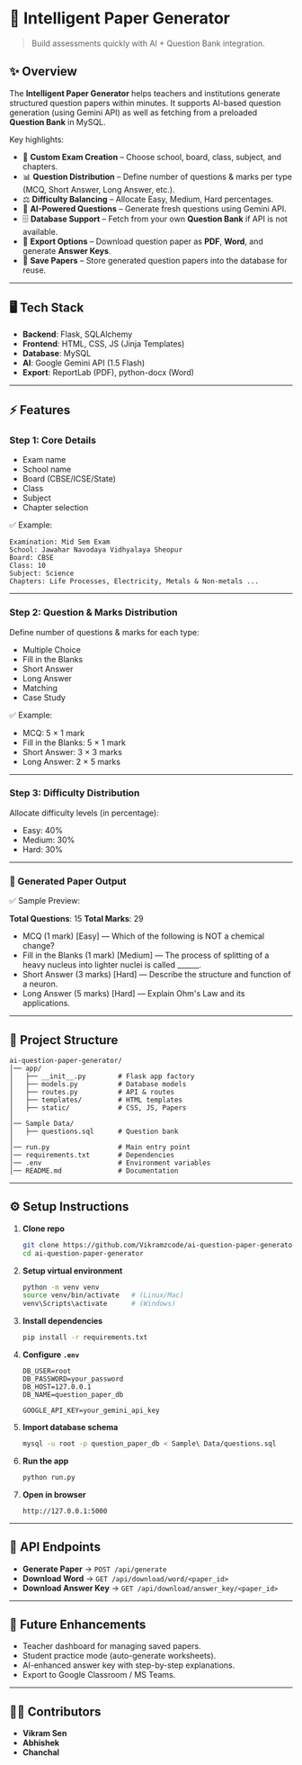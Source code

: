 # 📘 Intelligent Paper Generator

> Build assessments quickly with AI + Question Bank integration.

## ✨ Overview

The **Intelligent Paper Generator** helps teachers and institutions generate structured question papers within minutes.
It supports AI-based question generation (using Gemini API) as well as fetching from a preloaded **Question Bank** in MySQL.

Key highlights:

* 🎯 **Custom Exam Creation** – Choose school, board, class, subject, and chapters.
* 📊 **Question Distribution** – Define number of questions & marks per type (MCQ, Short Answer, Long Answer, etc.).
* ⚖️ **Difficulty Balancing** – Allocate Easy, Medium, Hard percentages.
* 🤖 **AI-Powered Questions** – Generate fresh questions using Gemini API.
* 🗄️ **Database Support** – Fetch from your own **Question Bank** if API is not available.
* 📄 **Export Options** – Download question paper as **PDF**, **Word**, and generate **Answer Keys**.
* 🔄 **Save Papers** – Store generated question papers into the database for reuse.

---

## 🖥️ Tech Stack

* **Backend**: Flask, SQLAlchemy
* **Frontend**: HTML, CSS, JS (Jinja Templates)
* **Database**: MySQL
* **AI**: Google Gemini API (1.5 Flash)
* **Export**: ReportLab (PDF), python-docx (Word)

---

## ⚡ Features

### Step 1: Core Details

* Exam name
* School name
* Board (CBSE/ICSE/State)
* Class
* Subject
* Chapter selection

✅ Example:

```
Examination: Mid Sem Exam  
School: Jawahar Navodaya Vidhyalaya Sheopur  
Board: CBSE  
Class: 10  
Subject: Science  
Chapters: Life Processes, Electricity, Metals & Non-metals ...  
```

---

### Step 2: Question & Marks Distribution

Define number of questions & marks for each type:

* Multiple Choice
* Fill in the Blanks
* Short Answer
* Long Answer
* Matching
* Case Study

✅ Example:

* MCQ: 5 × 1 mark
* Fill in the Blanks: 5 × 1 mark
* Short Answer: 3 × 3 marks
* Long Answer: 2 × 5 marks

---

### Step 3: Difficulty Distribution

Allocate difficulty levels (in percentage):

* Easy: 40%
* Medium: 30%
* Hard: 30%

---

### 📄 Generated Paper Output

✅ Sample Preview:

**Total Questions**: 15
**Total Marks**: 29

* MCQ (1 mark) \[Easy] — Which of the following is NOT a chemical change?
* Fill in the Blanks (1 mark) \[Medium] — The process of splitting of a heavy nucleus into lighter nuclei is called \_\_\_\_\_\_.
* Short Answer (3 marks) \[Hard] — Describe the structure and function of a neuron.
* Long Answer (5 marks) \[Hard] — Explain Ohm's Law and its applications.

---

## 📂 Project Structure

```
ai-question-paper-generator/
│── app/
│   ├── __init__.py        # Flask app factory
│   ├── models.py          # Database models
│   ├── routes.py          # API & routes
│   ├── templates/         # HTML templates
│   ├── static/            # CSS, JS, Papers
│
│── Sample Data/
│   ├── questions.sql      # Question bank
│
│── run.py                 # Main entry point
│── requirements.txt       # Dependencies
│── .env                   # Environment variables
│── README.md              # Documentation
```

---

## ⚙️ Setup Instructions

1. **Clone repo**

   ```bash
   git clone https://github.com/Vikramzcode/ai-question-paper-generator.git
   cd ai-question-paper-generator
   ```

2. **Setup virtual environment**

   ```bash
   python -m venv venv
   source venv/bin/activate   # (Linux/Mac)
   venv\Scripts\activate      # (Windows)
   ```

3. **Install dependencies**

   ```bash
   pip install -r requirements.txt
   ```

4. **Configure `.env`**

   ```env
   DB_USER=root
   DB_PASSWORD=your_password
   DB_HOST=127.0.0.1
   DB_NAME=question_paper_db

   GOOGLE_API_KEY=your_gemini_api_key
   ```

5. **Import database schema**

   ```bash
   mysql -u root -p question_paper_db < Sample\ Data/questions.sql
   ```

6. **Run the app**

   ```bash
   python run.py
   ```

7. **Open in browser**

   ```
   http://127.0.0.1:5000
   ```

---

## 🚀 API Endpoints

* **Generate Paper** → `POST /api/generate`
* **Download Word** → `GET /api/download/word/<paper_id>`
* **Download Answer Key** → `GET /api/download/answer_key/<paper_id>`

---

## 📌 Future Enhancements

* Teacher dashboard for managing saved papers.
* Student practice mode (auto-generate worksheets).
* AI-enhanced answer key with step-by-step explanations.
* Export to Google Classroom / MS Teams.

---

## 👨‍💻 Contributors

* **Vikram Sen**
* **Abhishek**
* **Chanchal**
